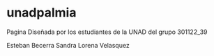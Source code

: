 # unadpalmia

Pagina Diseñada por los estudiantes de la UNAD del grupo 301122_39

Esteban Becerra
Sandra Lorena Velasquez
